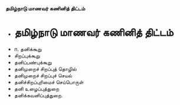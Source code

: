 **தமிழ்நாடு மாணவர் கணினித் திட்டம்**
- # தமிழ்நாடு மாணவர் கணினித் திட்டம்
- n. தனிக்கூறு
- சிறப்புக்கூறு
- தனிப்பண்புக்கூறு
- தனிமுறைச் சிறப்புத் தொழில்
- தனிமுறைச் சிறப்புச் செயல்
- தனிச்சிறப்புரிமைச் செய்பொருள்
- தனி உழைப்புத்துறை
- தனிக்கவனிப்புத்துறை.

